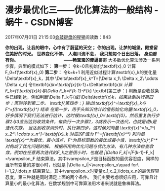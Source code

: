 
# 漫步最优化三——优化算法的一般结构 - 蜗牛 - CSDN博客


2017年07月01日 21:15:03[会敲键盘的猩猩](https://me.csdn.net/u010182633)阅读数：843



$\textbf{你的出现，让我的眼中，心中有了蔚蓝的天空；}$
$\textbf{你的出现，让梦的城堡，殿堂留住美好的时光。}$
$\textbf{世界变化不停，}$
$\textbf{人潮川流不息，}$
$\textbf{我只想每个日出日落，}$
$\textbf{身边都有你。}$
$\qquad\qquad\qquad\qquad\quad\textbf{——畅宝宝的傻逼哥哥}$
大多数优化算法涉及一系列步骤，典型的模式如下：
$\textbf{第一步：}$
令k=0且初始化\textbf{x}_0
计算F_0=f(\textbf{x}_0)
$\textbf{第二步：}$
令k=k+1
利用近似过程计算\textbf{x}_k的变化量\Delta\textbf{x}_k，其中
\Delta\textbf{x}_k^T=[\Delta x_1\ \Delta x_2\ \cdots \Delta x_n]
令\textbf{x}_k=\textbf{x}_{k-1}+\Delta\textbf{x}_k
计算F_k=f(\textbf{x}_k)与\Delta F_k=F_{k-1}-F_{k}
\textbf{第三步：}
判断是否收敛条件已经到达，例如判断\Delta F_k与(或)\Delta\textbf{x}_k，如果达到执行第四步；否则转到第二步。
\textbf{第四步：}
输出\textbf{x}^*=\textbf{x}_k与F^*=f(\textbf{x}^*)
结束
在第一步，用手头知识估计的值初始化向量\textbf{x}_0，好多情况下我们无法进行估计，这时候\textbf{x}_0=\textbf{0}。然后重复执行步骤2与3直到达到收敛条件，每执行一次步骤2，3就表示一次迭代，也就是说k是迭代次数。
当达到收敛调价时，执行第四步，这时候列向量
\textbf{x}^*=[x_1^*\ x_2^*\ \cdots x_n^*]=\textbf{x}_k
对应的F值为
F^*=f(\textbf{x}^*)
列向量\textbf{x}^*为最优，最小值点，F^*为目标函数的最优或最小值，\textbf{x}^*,F^*对构成了优化问题的解。
根据所用的优化问题与优化方法，有几种方法检查收敛。例如在任意两次迭代的F_k之差很小时，也就是
|\Delta F_k|=|F_{k-1}-F_k|<\varepsilon_F
结束算法，其中\varepsilon_F是目标函数的最优容忍度，同样的当所有变量的差很小时，也就是
|\Delta x_i|<\varepsilon_x\quad for\ i=1,2,\ldots,n
结束算法，其中\varepsilon_x时变量x_1,x_2,\ldots,x_n的最优容容忍度，第三种就是同时满足上面的两个条件。
我们主要考虑很好应用，可靠且计算量小的最小化算法，在数学规划中可靠算法用术语来说就是鲁棒算法。

